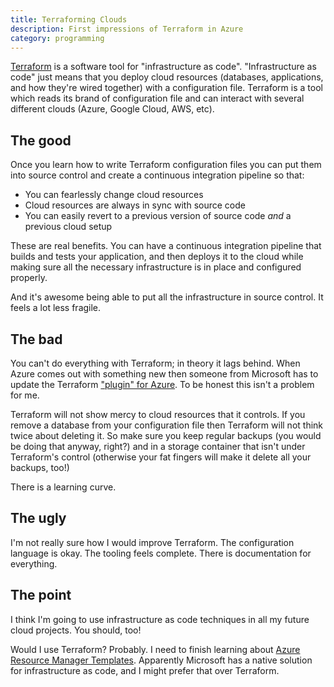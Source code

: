 ```yaml
---
title: Terraforming Clouds
description: First impressions of Terraform in Azure
category: programming
---
```


[Terraform](https://www.terraform.io/) is a software tool for "infrastructure as
code". "Infrastructure as code" just means that you deploy cloud resources
(databases, applications, and how they're wired together) with a configuration
file. Terraform is a tool which reads its brand of configuration file and can
interact with several different clouds (Azure, Google Cloud, AWS, etc).

## The good

Once you learn how to write Terraform configuration files you can put them into
source control and create a continuous integration pipeline so that:

 * You can fearlessly change cloud resources
 * Cloud resources are always in sync with source code
 * You can easily revert to a previous version of source code _and_ a previous
   cloud setup

These are real benefits. You can have a continuous integration pipeline that
builds and tests your application, and then deploys it to the cloud while making
sure all the necessary infrastructure is in place and configured properly.

And it's awesome being able to put all the infrastructure in source control. It
feels a lot less fragile.

## The bad

You can't do everything with Terraform; in theory it lags behind. When Azure
comes out with something new then someone from Microsoft has to update the
Terraform
["plugin" for Azure](https://registry.terraform.io/providers/hashicorp/azurerm/latest/docs).
To be honest this isn't a problem for me.

Terraform will not show mercy to cloud resources that it controls. If you remove
a database from your configuration file then Terraform will not think twice
about deleting it. So make sure you keep regular backups (you would be doing
that anyway, right?) and in a storage container that isn't under Terraform's
control (otherwise your fat fingers will make it delete all your backups, too!)

There is a learning curve.

## The ugly

I'm not really sure how I would improve Terraform. The configuration language is
okay. The tooling feels complete. There is documentation for everything.

## The point

I think I'm going to use infrastructure as code techniques in all my future
cloud projects. You should, too!

Would I use Terraform? Probably. I need to finish learning about
[Azure Resource Manager Templates](https://docs.microsoft.com/en-us/dotnet/architecture/cloud-native/infrastructure-as-code#azure-resource-manager-templates).
Apparently Microsoft has a native solution for infrastructure as code, and I
might prefer that over Terraform.